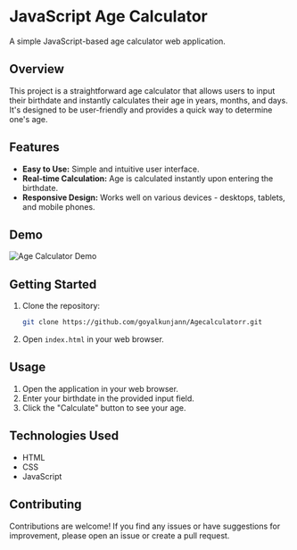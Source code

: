 # JavaScript Age Calculator

A simple JavaScript-based age calculator web application.

## Overview

This project is a straightforward age calculator that allows users to input their birthdate and instantly calculates their age in years, months, and days. It's designed to be user-friendly and provides a quick way to determine one's age.

## Features

- **Easy to Use:** Simple and intuitive user interface.
- **Real-time Calculation:** Age is calculated instantly upon entering the birthdate.
- **Responsive Design:** Works well on various devices - desktops, tablets, and mobile phones.

## Demo

![Age Calculator Demo](URL_TO_YOUR_IMAGE)


## Getting Started

1. Clone the repository:

    ```bash
    git clone https://github.com/goyalkunjann/Agecalculatorr.git
    ```

2. Open `index.html` in your web browser.

## Usage

1. Open the application in your web browser.
2. Enter your birthdate in the provided input field.
3. Click the "Calculate" button to see your age.

## Technologies Used

- HTML
- CSS
- JavaScript

## Contributing

Contributions are welcome! If you find any issues or have suggestions for improvement, please open an issue or create a pull request.


